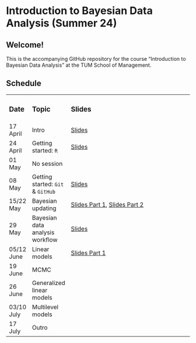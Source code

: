 
# Introduction to Bayesian Data Analysis (Summer 24)

## **Welcome!**

This is the accompanying GitHub repository for the course “Introduction
to Bayesian Data Analysis” at the TUM School of Management.

## Schedule

<table style="width:100%;">
<colgroup>
<col style="width: 4%" />
<col style="width: 12%" />
<col style="width: 83%" />
</colgroup>
<tbody>
<tr class="odd">
<td><h3 id="date">Date</h3></td>
<td><h3 id="topic">Topic</h3></td>
<td><h3 id="slides">Slides</h3></td>
</tr>
<tr class="even">
<td>17 April</td>
<td>Intro</td>
<td><a
href="https://www.moodle.tum.de/pluginfile.php/5106042/mod_resource/content/1/session_1_intro.pdf">Slides</a></td>
</tr>
<tr class="odd">
<td>24 April</td>
<td>Getting started: <code>R</code></td>
<td><a
href="https://www.moodle.tum.de/pluginfile.php/5123485/mod_resource/content/1/session_2_getting_started_R.pdf">Slides</a></td>
</tr>
<tr class="even">
<td>01 May</td>
<td>No session</td>
<td></td>
</tr>
<tr class="odd">
<td>08 May</td>
<td>Getting started: <code>Git</code> &amp; <code>GitHub</code></td>
<td><a
href="https://www.moodle.tum.de/pluginfile.php/5139306/mod_resource/content/1/session_3_getting_started_git.pdf">Slides</a></td>
</tr>
<tr class="even">
<td>15/22 May</td>
<td>Bayesian updating</td>
<td><a
href="https://www.moodle.tum.de/pluginfile.php/5145788/mod_resource/content/1/session_4_bayesian_updating.pdf">Slides
Part 1</a>, <a
href="https://www.moodle.tum.de/pluginfile.php/5151368/mod_resource/content/1/session_5_bayesian_updating_II.pdf">Slides
Part 2</a></td>
</tr>
<tr class="odd">
<td>29 May</td>
<td>Bayesian data analysis workflow</td>
<td><a
href="https://www.moodle.tum.de/pluginfile.php/5157657/mod_resource/content/1/session_6_bayesian_workflow.pdf">Slides</a></td>
</tr>
<tr class="even">
<td>05/12 June</td>
<td>Linear models</td>
<td><a
href="https://www.moodle.tum.de/pluginfile.php/5162909/mod_resource/content/1/session_7_linear_models_1.pdf">Slides
Part 1</a></td>
</tr>
<tr class="odd">
<td>19 June</td>
<td>MCMC</td>
<td></td>
</tr>
<tr class="even">
<td>26 June</td>
<td>Generalized linear models</td>
<td></td>
</tr>
<tr class="odd">
<td>03/10 July</td>
<td>Multilevel models</td>
<td></td>
</tr>
<tr class="even">
<td>17 July</td>
<td>Outro</td>
<td></td>
</tr>
</tbody>
</table>
